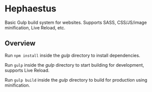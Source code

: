 # Hephaestus

Basic Gulp build system for websites. Supports SASS, CSS/JS/image minification, Live Reload, etc.

## Overview

Run `npm install` inside the _gulp_ directory to install dependencies.

Run `gulp` inside the _gulp_ directory to start building for development, supports Live Reload.

Run `gulp build` inside the _gulp_ directory to build for production using minification.

